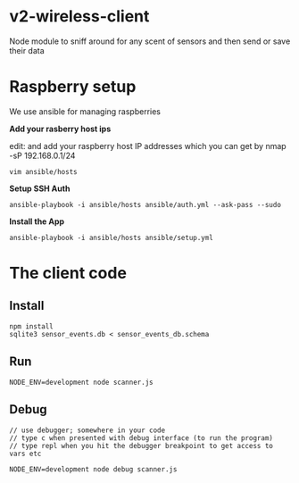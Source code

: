 # v2-wireless-client

Node module to sniff around for any scent of sensors and then send or save their data

# Raspberry setup

We use ansible for managing raspberries

**Add your rasberry host ips**

edit: and add your raspberry host IP addresses which you can get by nmap -sP 192.168.0.1/24

```
vim ansible/hosts
```

**Setup SSH Auth**

```
ansible-playbook -i ansible/hosts ansible/auth.yml --ask-pass --sudo
```


**Install the App**

```
ansible-playbook -i ansible/hosts ansible/setup.yml
```


# The client code


## Install

```
npm install
sqlite3 sensor_events.db < sensor_events_db.schema
```


## Run

```
NODE_ENV=development node scanner.js
```


## Debug

```
// use debugger; somewhere in your code
// type c when presented with debug interface (to run the program)
// type repl when you hit the debugger breakpoint to get access to vars etc

NODE_ENV=development node debug scanner.js
```
